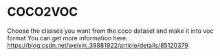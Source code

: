 # COCO2VOC

Choose the classes you want from the coco dataset and make it into voc format
You can get more information here.
https://blog.csdn.net/weixin_39881922/article/details/85120379
